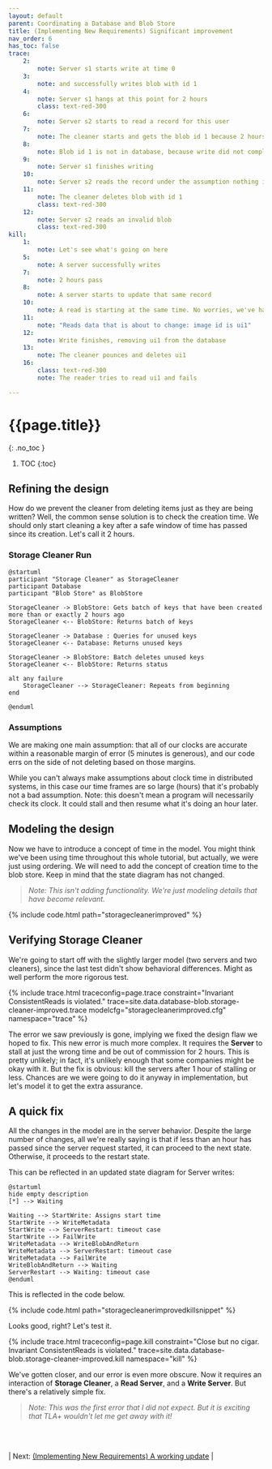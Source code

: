 ```yaml
---
layout: default
parent: Coordinating a Database and Blob Store
title: (Implementing New Requirements) Significant improvement
nav_order: 6
has_toc: false
trace:
    2: 
        note: Server s1 starts write at time 0
    3: 
        note: and successfully writes blob with id 1
    4: 
        note: Server s1 hangs at this point for 2 hours
        class: text-red-300
    6: 
        note: Server s2 starts to read a record for this user
    7: 
        note: The cleaner starts and gets the blob id 1 because 2 hours has passed
    8: 
        note: Blob id 1 is not in database, because write did not complete
    9: 
        note: Server s1 finishes writing
    10: 
        note: Server s2 reads the record under the assumption nothing is wrong
    11: 
        note: The cleaner deletes blob with id 1
        class: text-red-300
    12: 
        note: Server s2 reads an invalid blob
        class: text-red-300
kill:
    1:
        note: Let's see what's going on here
    5:
        note: A server successfully writes 
    7:
        note: 2 hours pass
    8:
        note: A server starts to update that same record
    10:
        note: A read is starting at the same time. No worries, we've handled this
    11:
        note: "Reads data that is about to change: image id is ui1"
    12:
        note: Write finishes, removing ui1 from the database
    13:
        note: The cleaner pounces and deletes ui1
    16:
        class: text-red-300
        note: The reader tries to read ui1 and fails

---
```

# {{page.title}}
{: .no_toc }

1. TOC
{:toc}

## Refining the design

How do we prevent the cleaner from deleting items just as they are being written? Well, the common sense solution is to check the creation time. We should only start cleaning a key after a safe window of time has passed since its creation. Let's call it 2 hours.

### Storage Cleaner Run
```plantuml
@startuml
participant "Storage Cleaner" as StorageCleaner
participant Database
participant "Blob Store" as BlobStore

StorageCleaner -> BlobStore: Gets batch of keys that have been created more than or exactly 2 hours ago
StorageCleaner <-- BlobStore: Returns batch of keys

StorageCleaner -> Database : Queries for unused keys
StorageCleaner <-- Database: Returns unused keys

StorageCleaner -> BlobStore: Batch deletes unused keys
StorageCleaner <-- BlobStore: Returns status

alt any failure
    StorageCleaner --> StorageCleaner: Repeats from beginning
end

@enduml
```

### Assumptions

We are making one main assumption: that all of our clocks are accurate within a reasonable margin of error (5 minutes is generous), and our code errs on the side of not deleting based on those margins.

While you can't always make assumptions about clock time in distributed systems, in this case our time frames are so large (hours) that it's probably not a bad assumption. Note: this doesn't mean a program will necessarily check its clock. It could stall and then resume what it's doing an hour later.

## Modeling the design
Now we have to introduce a concept of time in the model. You might think we've been using time throughout this whole tutorial, but actually, we were just using ordering. We will need to add the concept of creation time to the blob store. Keep in mind that the state diagram has not changed.

> _Note: This isn't adding functionality. We're just modeling details that have become relevant._

{% include code.html path="storagecleanerimproved" %}

## Verifying Storage Cleaner

We're going to start off with the slightly larger model (two servers and two cleaners), since the last test didn't show behavioral differences. Might as well perform the more rigorous test.

{% include trace.html traceconfig=page.trace constraint="Invariant ConsistentReads is violated." trace=site.data.database-blob.storage-cleaner-improved.trace modelcfg="storagecleanerimproved.cfg" namespace="trace" %}

The error we saw previously is gone, implying we fixed the design flaw we hoped to fix. This new error is much more complex. It requires the **Server** to stall at just the wrong time and be out of commission for 2 hours. This is pretty unlikely; in fact, it's unlikely enough that some companies might be okay with it. But the fix is obvious: kill the servers after 1 hour of stalling or less. Chances are we were going to do it anyway in implementation, but let's model it to get the extra assurance.

## A quick fix
All the changes in the model are in the server behavior. Despite the large number of changes, all we're really saying is that if less than an hour has passed since the server request started, it can proceed to the next state. Otherwise, it proceeds to the restart state.

This can be reflected in an updated state diagram for Server writes:

```plantuml
@startuml
hide empty description
[*] --> Waiting

Waiting --> StartWrite: Assigns start time
StartWrite --> WriteMetadata
StartWrite --> ServerRestart: timeout case
StartWrite --> FailWrite
WriteMetadata --> WriteBlobAndReturn
WriteMetadata --> ServerRestart: timeout case
WriteMetadata --> FailWrite
WriteBlobAndReturn --> Waiting
ServerRestart --> Waiting: timeout case
@enduml
```

This is reflected in the code below.

{% include code.html path="storagecleanerimprovedkillsnippet" %}

Looks good, right? Let's test it.

{% include trace.html traceconfig=page.kill constraint="Close but no cigar. Invariant ConsistentReads is violated." trace=site.data.database-blob.storage-cleaner-improved.kill namespace="kill" %}

We've gotten closer, and our error is even more obscure. Now it requires an interaction of **Storage Cleaner**, a **Read Server**, and a **Write Server**. But there's a relatively simple fix.

> _Note: This was the first error that I did not expect. But it is exciting that TLA+ wouldn't let me get away with it!_

<br><br>

| Next: [(Implementing New Requirements) A working update](../storage-cleaner-working) |